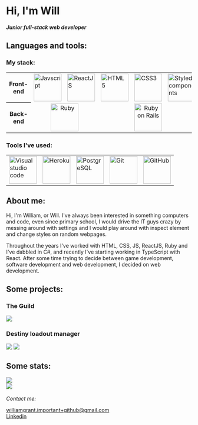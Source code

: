 
<h1>Hi, I'm Will</h1>
<em><strong>Junior full-stack web developer</strong></em>

<h2>Languages and tools:</h2>
<h3>My stack:</h3>

<table>
  <tr>
    <th>Front-end</th>
    <td>
      <img alt="Javscript" title="Javascript" src="https://upload.wikimedia.org/wikipedia/commons/6/6a/JavaScript-logo.png" height="75px" width="75px">
    </td>
    <td>
      <img alt="ReactJS" title="React" src="https://upload.wikimedia.org/wikipedia/commons/thumb/a/a7/React-icon.svg/2300px-React-icon.svg.png" height="75px">
    </td>
    <td>
      <img alt="HTML5" title="HTML" src="https://upload.wikimedia.org/wikipedia/commons/thumb/6/61/HTML5_logo_and_wordmark.svg/1024px-HTML5_logo_and_wordmark.svg.png" height="75px" width="75px">
    </td>
    <td>
      <img alt="CSS3" title="CSS" src="https://upload.wikimedia.org/wikipedia/commons/thumb/d/d5/CSS3_logo_and_wordmark.svg/1452px-CSS3_logo_and_wordmark.svg.png" height="75px">
    </td>
    <td>
      <img alt="Styled components" title="Styled components" src="https://avatars.githubusercontent.com/u/20658825?s=200&v=4" width="75px" height="75px">
    </td>
  </tr>
  <tr>
    <th>Back-end</th>
    <td colspan="2" style="text-align: center;">
      <img alt="Ruby" title="Ruby" src="https://upload.wikimedia.org/wikipedia/commons/thumb/7/73/Ruby_logo.svg/2048px-Ruby_logo.svg.png" height="75px" width="75px">
    </td>
    <td colspan="3" style="text-align: center;">
      <img alt="Ruby on Rails" title="Ruby on Rails" src="https://upload.wikimedia.org/wikipedia/commons/thumb/6/62/Ruby_On_Rails_Logo.svg/2560px-Ruby_On_Rails_Logo.svg.png" height="75px">
    </td>
  </tr>
</table>

<h3>Tools I've used:</h3>
<table>
  <tr>
    <td>
      <img alt="Visual studio code" title="VS Code" src="https://code.visualstudio.com/assets/images/code-stable.png" height="75px" width="75px">
    </td>
    <td>
      <img alt="Heroku" title="Heroku" src="https://cdn.iconscout.com/icon/free/png-256/free-heroku-225989.png?f=webp" height="75px" width="75px">
    </td>
    <td>
      <img alt="PostgreSQL" title="PostgreSQL" src="https://upload.wikimedia.org/wikipedia/commons/thumb/2/29/Postgresql_elephant.svg/993px-Postgresql_elephant.svg.png" height="75px" width="75px">
    </td>
    <td>
      <img alt="Git" title="Git" src="https://upload.wikimedia.org/wikipedia/commons/thumb/3/3f/Git_icon.svg/2048px-Git_icon.svg.png" height="75px" width="75px">
    </td>
    <td>
      <img alt="GitHub" title="GitHub" src="https://cdn-icons-png.flaticon.com/512/25/25231.png" height="75px" width="75px">
    </td>
  </tr>
</table>

<h2>About me:</h2>
<p>
  Hi, I'm William, or Will. I've always been interested in something computers and code, even since primary school, I would drive the IT guys crazy by messing around with settings and I would play around with inspect element and change styles on random webpages.
</p>
<p>
  Throughout the years I've worked with HTML, CSS, JS, ReactJS, Ruby and I've dabbled in C#, and recently I've starting working in TypeScript with React. After some time trying to decide between game development, software development and web development, I decided on web development.
</p>

<h2>Some projects:</h2>
<h3>The Guild</h3>
<img src="https://github-readme-stats.vercel.app/api/pin/?username=williamgrant04&repo=the-guild">

<h3>Destiny loadout manager</h3>
<img src="https://github-readme-stats.vercel.app/api/pin/?username=williamgrant04&repo=destinyloadoutmanager">
<img src="https://github-readme-stats.vercel.app/api/pin/?username=williamgrant04&repo=destinyLoadoutManager-api">


<h2>Some stats:</h2>
<img src="https://github-readme-stats.vercel.app/api?username=williamgrant04">
<br>
<img src="https://github-readme-stats.vercel.app/api/top-langs/?username=williamgrant04&hide=dockerfile,shell&exclude_repo=rent-a-peer,rails-watch-list,rails-yelp-mvp,rails-task-manager,rails-wikinimous,rails-longest-word-game,rails-stupid-coaching,rails-simple-airbnb&layout=donut">
<br>
<br>
<em>Contact me:</em>

williamgrant.important+github@gmail.com
<br>
<a href="https://www.linkedin.com/in/william-g-422b1529b/">Linkedin</a>
